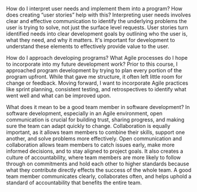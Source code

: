 How do I interpret user needs and implement them into a program? How does creating “user stories” help with this?
Interpreting user needs involves clear and effective communication to identify the underlying problems the user is trying to      solve, not just the surface level requests. User stories turn identified needs into clear development goals by outlining who      the user is, what they need, and why it matters. It's important for development to understand these elements to effectively       provide value to the user.
  
How do I approach developing programs? What Agile processes do I hope to incorporate into my future development work?
Prior to this course, I approached program development by trying to plan every portion of the program upfront. While that gave    me structure, it often left little room for change or feedback. Moving forward, I want to incorporate Agile practices like        sprint planning, consistent testing, and retrospectives to identify what went well and what can be improved upon.
  
What does it mean to be a good team member in software development?
In software development, especially in an Agile environment, open communication is crucial for building trust, sharing            progress, and making sure the team can adapt quickly to change. Collaboration is equally important, as it allows team members     to combine their skills, support one another, and solve problems more effectively. Open communication and collaboration allows    team members to catch issues early, make more informed decisions, and to stay aligned to project goals. It also creates a         culture of accountability, where team members are more likely to follow through on commitments and hold each other to higher      standards because what they contribute directly effects the success of the whole team. A good team member communicates           clearly, collaborates often, and helps uphold a standard of accountability that benefits the entire team.
